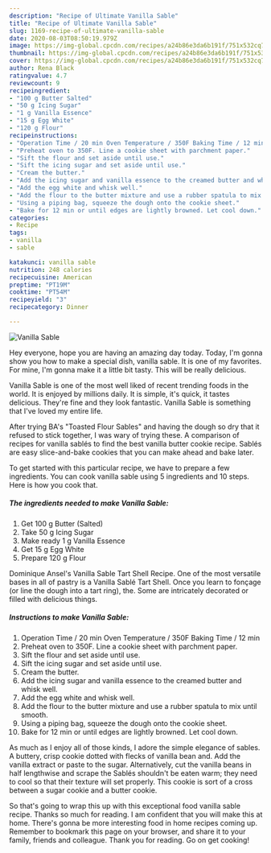 ```yaml
---
description: "Recipe of Ultimate Vanilla Sable"
title: "Recipe of Ultimate Vanilla Sable"
slug: 1169-recipe-of-ultimate-vanilla-sable
date: 2020-08-03T08:50:19.979Z
image: https://img-global.cpcdn.com/recipes/a24b86e3da6b191f/751x532cq70/vanilla-sable-recipe-main-photo.jpg
thumbnail: https://img-global.cpcdn.com/recipes/a24b86e3da6b191f/751x532cq70/vanilla-sable-recipe-main-photo.jpg
cover: https://img-global.cpcdn.com/recipes/a24b86e3da6b191f/751x532cq70/vanilla-sable-recipe-main-photo.jpg
author: Rena Black
ratingvalue: 4.7
reviewcount: 9
recipeingredient:
- "100 g Butter Salted"
- "50 g Icing Sugar"
- "1 g Vanilla Essence"
- "15 g Egg White"
- "120 g Flour"
recipeinstructions:
- "Operation Time / 20 min Oven Temperature / 350F Baking Time / 12 min"
- "Preheat oven to 350F. Line a cookie sheet with parchment paper."
- "Sift the flour and set aside until use."
- "Sift the icing sugar and set aside until use."
- "Cream the butter."
- "Add the icing sugar and vanilla essence to the creamed butter and whisk well."
- "Add the egg white and whisk well."
- "Add the flour to the butter mixture and use a rubber spatula to mix until smooth."
- "Using a piping bag, squeeze the dough onto the cookie sheet."
- "Bake for 12 min or until edges are lightly browned. Let cool down."
categories:
- Recipe
tags:
- vanilla
- sable

katakunci: vanilla sable 
nutrition: 248 calories
recipecuisine: American
preptime: "PT19M"
cooktime: "PT54M"
recipeyield: "3"
recipecategory: Dinner

---
```



![Vanilla Sable](https://img-global.cpcdn.com/recipes/a24b86e3da6b191f/751x532cq70/vanilla-sable-recipe-main-photo.jpg)

Hey everyone, hope you are having an amazing day today. Today, I'm gonna show you how to make a special dish, vanilla sable. It is one of my favorites. For mine, I'm gonna make it a little bit tasty. This will be really delicious.

Vanilla Sable is one of the most well liked of recent trending foods in the world. It is enjoyed by millions daily. It is simple, it's quick, it tastes delicious. They're fine and they look fantastic. Vanilla Sable is something that I've loved my entire life.

After trying BA&#39;s &#34;Toasted Flour Sables&#34; and having the dough so dry that it refused to stick together, I was wary of trying these. A comparison of recipes for vanilla sablés to find the best vanilla butter cookie recipe. Sablés are easy slice-and-bake cookies that you can make ahead and bake later.


To get started with this particular recipe, we have to prepare a few ingredients. You can cook vanilla sable using 5 ingredients and 10 steps. Here is how you cook that.

<!--inarticleads1-->

##### The ingredients needed to make Vanilla Sable:

1. Get 100 g Butter (Salted)
1. Take 50 g Icing Sugar
1. Make ready 1 g Vanilla Essence
1. Get 15 g Egg White
1. Prepare 120 g Flour


Dominique Ansel&#39;s Vanilla Sable Tart Shell Recipe. One of the most versatile bases in all of pastry is a Vanilla Sablé Tart Shell. Once you learn to fonçage (or line the dough into a tart ring), the. Some are intricately decorated or filled with delicious things. 

<!--inarticleads2-->

##### Instructions to make Vanilla Sable:

1. Operation Time / 20 min Oven Temperature / 350F Baking Time / 12 min
1. Preheat oven to 350F. Line a cookie sheet with parchment paper.
1. Sift the flour and set aside until use.
1. Sift the icing sugar and set aside until use.
1. Cream the butter.
1. Add the icing sugar and vanilla essence to the creamed butter and whisk well.
1. Add the egg white and whisk well.
1. Add the flour to the butter mixture and use a rubber spatula to mix until smooth.
1. Using a piping bag, squeeze the dough onto the cookie sheet.
1. Bake for 12 min or until edges are lightly browned. Let cool down.


As much as I enjoy all of those kinds, I adore the simple elegance of sables. A buttery, crisp cookie dotted with flecks of vanilla bean and. Add the vanilla extract or paste to the sugar. Alternatively, cut the vanilla beans in half lengthwise and scrape the Sablés shouldn&#39;t be eaten warm; they need to cool so that their texture will set properly. This cookie is sort of a cross between a sugar cookie and a butter cookie. 

So that's going to wrap this up with this exceptional food vanilla sable recipe. Thanks so much for reading. I am confident that you will make this at home. There's gonna be more interesting food in home recipes coming up. Remember to bookmark this page on your browser, and share it to your family, friends and colleague. Thank you for reading. Go on get cooking!

